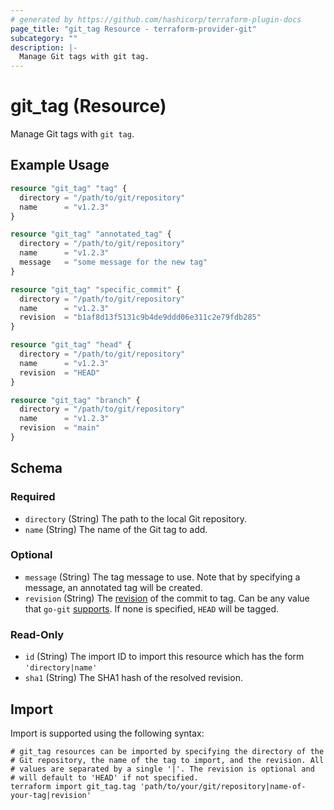 ```yaml
---
# generated by https://github.com/hashicorp/terraform-plugin-docs
page_title: "git_tag Resource - terraform-provider-git"
subcategory: ""
description: |-
  Manage Git tags with git tag.
---
```


# git_tag (Resource)

Manage Git tags with `git tag`.

## Example Usage

```terraform
resource "git_tag" "tag" {
  directory = "/path/to/git/repository"
  name      = "v1.2.3"
}

resource "git_tag" "annotated_tag" {
  directory = "/path/to/git/repository"
  name      = "v1.2.3"
  message   = "some message for the new tag"
}

resource "git_tag" "specific_commit" {
  directory = "/path/to/git/repository"
  name      = "v1.2.3"
  revision  = "b1af8d13f5131c9b4de9ddd06e311c2e79fdb285"
}

resource "git_tag" "head" {
  directory = "/path/to/git/repository"
  name      = "v1.2.3"
  revision  = "HEAD"
}

resource "git_tag" "branch" {
  directory = "/path/to/git/repository"
  name      = "v1.2.3"
  revision  = "main"
}
```

<!-- schema generated by tfplugindocs -->
## Schema

### Required

- `directory` (String) The path to the local Git repository.
- `name` (String) The name of the Git tag to add.

### Optional

- `message` (String) The tag message to use. Note that by specifying a message, an annotated tag will be created.
- `revision` (String) The [revision](https://www.git-scm.com/docs/gitrevisions) of the commit to tag. Can be any value that `go-git` [supports](https://pkg.go.dev/github.com/go-git/go-git/v5#Repository.ResolveRevision). If none is specified, `HEAD` will be tagged.

### Read-Only

- `id` (String) The import ID to import this resource which has the form `'directory|name'`
- `sha1` (String) The SHA1 hash of the resolved revision.

## Import

Import is supported using the following syntax:

```shell
# git_tag resources can be imported by specifying the directory of the
# Git repository, the name of the tag to import, and the revision. All
# values are separated by a single '|'. The revision is optional and
# will default to 'HEAD' if not specified.
terraform import git_tag.tag 'path/to/your/git/repository|name-of-your-tag|revision'
```
